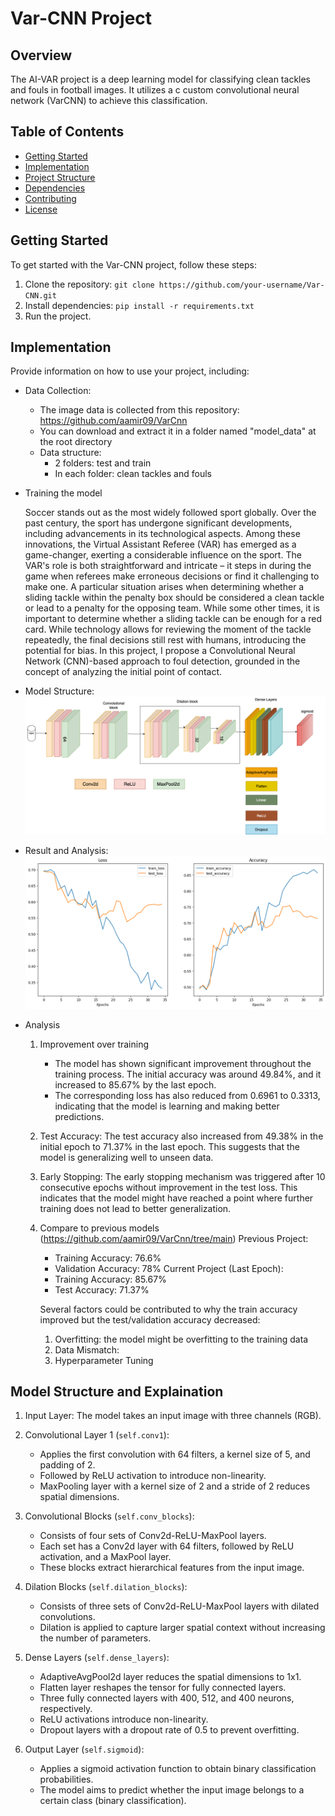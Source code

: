 # Var-CNN Project

## Overview

The AI-VAR project is a deep learning model for classifying clean tackles and fouls in football images. It utilizes a c custom convolutional neural network (VarCNN) to achieve this classification.

## Table of Contents

- [Getting Started](#getting-started)
- [Implementation](#implementation)
- [Project Structure](#project-structure)
- [Dependencies](#dependencies)
- [Contributing](#contributing)
- [License](#license)

## Getting Started

To get started with the Var-CNN project, follow these steps:

1. Clone the repository: `git clone https://github.com/your-username/Var-CNN.git`
2. Install dependencies: `pip install -r requirements.txt`
3. Run the project.

## Implementation

Provide information on how to use your project, including:
- Data Collection: 
    + The image data is collected from this repository: https://github.com/aamir09/VarCnn
    + You can download and extract it in a folder named "model_data" at the root directory
    + Data structure: 
        - 2 folders: test and train 
        - In each folder: clean tackles and fouls

- Training the model
    
    Soccer stands out as the most widely followed sport globally. Over the past century, the sport has undergone significant developments, including advancements in its technological aspects. Among these innovations, the Virtual Assistant Referee (VAR) has emerged as a game-changer, exerting a considerable influence on the sport. The VAR's role is both straightforward and intricate – it steps in during the game when referees make erroneous decisions or find it challenging to make one. A particular situation arises when determining whether a sliding tackle within the penalty box should be considered a clean tackle or lead to a penalty for the opposing team. While some other times, it is important to determine whether a sliding tackle can be enough for a red card. While technology allows for reviewing the moment of the tackle repeatedly, the final decisions still rest with humans, introducing the potential for bias. In this project, I propose a Convolutional Neural Network (CNN)-based approach to foul detection, grounded in the concept of analyzing the initial point of contact.


- Model Structure: 
    ![Model Structure](https://github.com/duongdang1/AI_VAR/blob/72ef6641859f296a76112787b87b1c39d3c717be/VarCNN.drawio.png)

- Result and Analysis: 
    ![Train Result](https://github.com/duongdang1/AI_VAR/blob/ec3f15f24572c923c89fb8594508d90bba24d9a8/85%25.png)

- Analysis
    1. Improvement over training
        + The model has shown significant improvement throughout the training process. The initial accuracy was around 49.84%, and it increased to 85.67% by the last epoch.
        + The corresponding loss has also reduced from 0.6961 to 0.3313, indicating that the model is learning and making better predictions.
    
    2. Test Accuracy:
        The test accuracy also increased from 49.38% in the initial epoch to 71.37% in the last epoch. This suggests that the model is generalizing well to unseen data.
    
    3. Early Stopping:
        The early stopping mechanism was triggered after 10 consecutive epochs without improvement in the test loss. This indicates that the model might have reached a point where further training does not lead to better generalization.

    4. Compare to previous models (https://github.com/aamir09/VarCnn/tree/main)
        Previous Project:
        - Training Accuracy: 76.6%
        - Validation Accuracy: 78%
        Current Project (Last Epoch):
        - Training Accuracy: 85.67%
        - Test Accuracy: 71.37%    

        Several factors could be contributed to why the train accuracy improved but the test/validation accuracy decreased: 
        1. Overfitting: the model might be overfitting to the training data
        2. Data Mismatch: 
        3. Hyperparameter Tuning

## Model Structure and Explaination

1. Input Layer: The model takes an input image with three channels (RGB).

2. Convolutional Layer 1 (`self.conv1`): 
    - Applies the first convolution with 64 filters, a kernel size of 5, and padding of 2.
    - Followed by ReLU activation to introduce non-linearity.
    - MaxPooling layer with a kernel size of 2 and a stride of 2 reduces spatial dimensions.

3. Convolutional Blocks (`self.conv_blocks`):
    - Consists of four sets of Conv2d-ReLU-MaxPool layers.
    - Each set has a Conv2d layer with 64 filters, followed by ReLU activation, and a MaxPool layer.
    - These blocks extract hierarchical features from the input image.

4. Dilation Blocks (`self.dilation_blocks`):
    - Consists of three sets of Conv2d-ReLU-MaxPool layers with dilated convolutions.
    - Dilation is applied to capture larger spatial context without increasing the number of parameters.

5. Dense Layers (`self.dense_layers`):
    - AdaptiveAvgPool2d layer reduces the spatial dimensions to 1x1.
    - Flatten layer reshapes the tensor for fully connected layers.
    - Three fully connected layers with 400, 512, and 400 neurons, respectively.
    - ReLU activations introduce non-linearity.
    - Dropout layers with a dropout rate of 0.5 to prevent overfitting.

6. Output Layer (`self.sigmoid`):
    - Applies a sigmoid activation function to obtain binary classification probabilities.
    - The model aims to predict whether the input image belongs to a certain class (binary classification).


